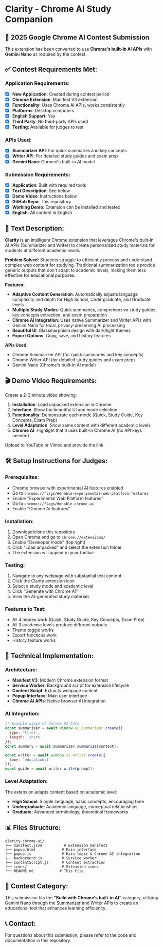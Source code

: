 # Clarity - Chrome AI Study Companion

## 🎯 **2025 Google Chrome AI Contest Submission**

This extension has been converted to use **Chrome's built-in AI APIs** with **Gemini Nano** as required by the contest.

## ✅ **Contest Requirements Met:**

### **Application Requirements:**
- [x] **New Application**: Created during contest period
- [x] **Chrome Extension**: Manifest V3 extension
- [x] **Functionality**: Uses Chrome AI APIs, works consistently
- [x] **Platforms**: Desktop computers
- [x] **English Support**: Yes
- [x] **Third Party**: No third-party APIs used
- [x] **Testing**: Available for judges to test

### **APIs Used:**
- [x] **Summarizer API**: For quick summaries and key concepts
- [x] **Writer API**: For detailed study guides and exam prep
- [x] **Gemini Nano**: Chrome's built-in AI model

### **Submission Requirements:**
- [x] **Application**: Built with required tools
- [x] **Text Description**: See below
- [x] **Demo Video**: Instructions below
- [x] **GitHub Repo**: This repository
- [x] **Working Demo**: Extension can be installed and tested
- [x] **English**: All content in English

## 📝 **Text Description:**

**Clarity** is an intelligent Chrome extension that leverages Chrome's built-in AI APIs (Summarizer and Writer) to create personalized study materials for students at different academic levels.

**Problem Solved:**
Students struggle to efficiently process and understand complex web content for studying. Traditional summarization tools provide generic outputs that don't adapt to academic levels, making them less effective for educational purposes.

**Features:**
- **Adaptive Content Generation**: Automatically adjusts language complexity and depth for High School, Undergraduate, and Graduate levels
- **Multiple Study Modes**: Quick summaries, comprehensive study guides, key concepts extraction, and exam preparation
- **Chrome AI Integration**: Uses native Summarizer and Writer APIs with Gemini Nano for local, privacy-preserving AI processing
- **Beautiful UI**: Glassmorphism design with dark/light themes
- **Export Options**: Copy, save, and history features

**APIs Used:**
- Chrome Summarizer API (for quick summaries and key concepts)
- Chrome Writer API (for detailed study guides and exam prep)
- Gemini Nano (Chrome's built-in AI model)

## 🎬 **Demo Video Requirements:**

Create a 2-3 minute video showing:
1. **Installation**: Load unpacked extension in Chrome
2. **Interface**: Show the beautiful UI and mode selection
3. **Functionality**: Demonstrate each mode (Quick, Study Guide, Key Concepts, Exam Prep)
4. **Level Adaptation**: Show same content with different academic levels
5. **Chrome AI**: Highlight that it uses built-in Chrome AI (no API keys needed)

Upload to YouTube or Vimeo and provide the link.

## 🛠️ **Setup Instructions for Judges:**

### **Prerequisites:**
- Chrome browser with experimental AI features enabled
- Go to `chrome://flags/#enable-experimental-web-platform-features`
- Enable "Experimental Web Platform features"
- Go to `chrome://flags/#enable-chrome-ai`
- Enable "Chrome AI features"

### **Installation:**
1. Download/clone this repository
2. Open Chrome and go to `chrome://extensions/`
3. Enable "Developer mode" (top right)
4. Click "Load unpacked" and select the extension folder
5. The extension will appear in your toolbar

### **Testing:**
1. Navigate to any webpage with substantial text content
2. Click the Clarity extension icon
3. Select a study mode and academic level
4. Click "Generate with Chrome AI"
5. View the AI-generated study materials

### **Features to Test:**
- All 4 modes work (Quick, Study Guide, Key Concepts, Exam Prep)
- All 3 academic levels produce different outputs
- Theme toggle works
- Export functions work
- History feature works

## 🔧 **Technical Implementation:**

### **Architecture:**
- **Manifest V3**: Modern Chrome extension format
- **Service Worker**: Background script for extension lifecycle
- **Content Script**: Extracts webpage content
- **Popup Interface**: Main user interface
- **Chrome AI APIs**: Native browser AI integration

### **AI Integration:**
```javascript
// Example usage of Chrome AI APIs
const summarizer = await window.ai.summarizer.create({
  type: 'tl;dr',
  length: 'short'
});
const summary = await summarizer.summarize(content);

const writer = await window.ai.writer.create({
  tone: 'educational'
});
const guide = await writer.write(prompt);
```

### **Level Adaptation:**
The extension adapts content based on academic level:
- **High School**: Simple language, basic concepts, encouraging tone
- **Undergraduate**: Academic language, conceptual relationships
- **Graduate**: Advanced terminology, theoretical frameworks

## 📊 **Files Structure:**
```
clarity-chrome-ai/
├── manifest.json          # Extension manifest
├── popup.html            # Main interface
├── popup.js              # Main logic & Chrome AI integration
├── background.js         # Service worker
├── contentScript.js      # Content extraction
├── icons/                # Extension icons
└── README.md            # This file
```

## 🎯 **Contest Category:**
This submission fits the **"Build with Chrome's built-in AI"** category, utilizing Gemini Nano through the Summarizer and Writer APIs to create an educational tool that enhances learning efficiency.

## 📞 **Contact:**
For questions about this submission, please refer to the code and documentation in this repository.
